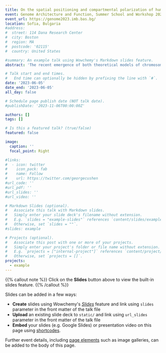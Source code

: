 ```yaml
---
title: On the spatial positioning and compartmental polarization of human chromosomes
event: Genome Architecture and Function, Summer School and Workshop 2023
event_url: https://genome2023.imb.bas.bg/
location: Sofia, Bulgaria
#address:
#  street: 114 Dana Research Center
#  city: Boston
#  region: MA
#  postcode: '02115'
#  country: United States

#summary: An example talk using Wowchemy's Markdown slides feature.
abstract: 'The recent emergence of both theoretical models of chromosome organization have mirrored the developments of advanced experimental methods for probing the chromosome structures, such as high-resolution microscopy (DNA tracing). This creates the opportunity to not only make structural predictions using theoretical models, but to examine experimental structures to test our existing models and to formulate new ones. Theory predicts that chromosome structures are fluid and can only be described by statistical ensembles, i.e., there is no unique chromosomal fold. Nevertheless, our analysis of both structures from simulation and microscopy reveals that short segments of gene-rich chromatin make two-state transitions between closed conformations and open conformations. These transitions point to a structure-to-function relationship within the genome. A further examination of the spatial positioning of individual chromosomes in a fully imaged nucleus reveals the importance of chromosome interactions with the nuclear lamina and other nuclear bodies, resulting in the spatial polarization of the chromosomal compartments within a territory.'

# Talk start and end times.
#   End time can optionally be hidden by prefixing the line with `#`.
date: '2023-06-05'
date_end: '2023-06-05'
all_day: false

# Schedule page publish date (NOT talk date).
#publishDate: '2023-11-06T00:00:00Z'

authors: []
tags: []

# Is this a featured talk? (true/false)
featured: false

image:
  caption: ''
  focal_point: Right

#links:
#  - icon: twitter
#    icon_pack: fab
#    name: Follow
#    url: https://twitter.com/georgecushen
#url_code: ''
#url_pdf: ''
#url_slides: ''
#url_video: ''

# Markdown Slides (optional).
#   Associate this talk with Markdown slides.
#   Simply enter your slide deck's filename without extension.
#   E.g. `slides = "example-slides"` references `content/slides/example-slides.md`.
#   Otherwise, set `slides = ""`.
#slides: example

# Projects (optional).
#   Associate this post with one or more of your projects.
#   Simply enter your project's folder or file name without extension.
#   E.g. `projects = ["internal-project"]` references `content/project/deep-learning/index.md`.
#   Otherwise, set `projects = []`.
projects:
  - example
---
```


{{% callout note %}}
Click on the **Slides** button above to view the built-in slides feature.
{{% /callout %}}

Slides can be added in a few ways:

- **Create** slides using Wowchemy's [_Slides_](https://wowchemy.com/docs/managing-content/#create-slides) feature and link using `slides` parameter in the front matter of the talk file
- **Upload** an existing slide deck to `static/` and link using `url_slides` parameter in the front matter of the talk file
- **Embed** your slides (e.g. Google Slides) or presentation video on this page using [shortcodes](https://wowchemy.com/docs/writing-markdown-latex/).

Further event details, including [page elements](https://wowchemy.com/docs/writing-markdown-latex/) such as image galleries, can be added to the body of this page.
